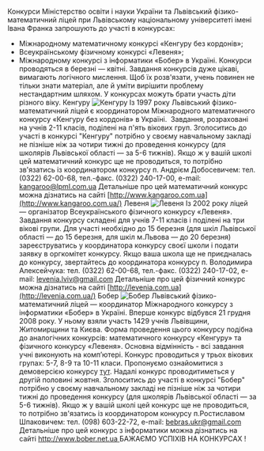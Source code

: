 
Конкурси
Міністерство освіти і науки України та Львівський фізико-математичний ліцей при Львівському національному університеті імені Івана Франка
запрошують до участі в конкурсах:
- Міжнародному математичному конкурсі «Кенгуру без кордонів»;
- Всеукраїнському фізичному конкурсі «Левеня»;
- Міжнародному конкурсі з інформатики «Бобер» в Україні.
Конкурси проводяться в березні — квітні.
Завдання конкурсів дуже цікаві, вимагають логічного мислення. Щоб їх розв'язати, учень повинен не тільки знати матеріал, але й уміти вирішити проблему нестандартним шляхом. У конкурсах можуть брати участь діти різного віку.
Кенгуру
![Кенгуру](/images/конкурси/kenguru_136x136.jpg)
Із 1997 року Львівський фізико-математичний ліцей є координатором Міжнародного математичного конкурсу «Кенгуру без кордонів» в Україні.  Завдання, розраховані на учнів 2-11 класів, поділені на п'ять вікових груп.
Зголоситись до участі в конкурсі "Кенгуру" потрібно у своєму навчальному закладі не пізніше ніж за чотири тижні до проведення конкурсу (для школярів Львівської області — за 5-6 тижнів). Якщо ж у вашій школі цей математичний конкурс ще не проводиться, то потрібно зв'язатись із координатором конкурсу п. Андрієм Добосевичем:
тел. (0322) 62-00-68, тел.-факс. (0322) 240-17-00, e-mail: [kangaroo@lpml.com.ua](mailto:kangaroo@lpml.com.ua)
Детальніше про цей математичний конкурс можна дізнатись на сайті [http://www.kangaroo.com.ua](http://www.kangaroo.com.ua/)
Левеня
![Левеня](/images/конкурси/levenia_116x156.jpg)
Із 2002 року ліцей — організатор Всеукраїнського фізичного конкурсу  «Левеня». Завдання конкурсу складені для учнів 7-11 класів і поділені на три вікові групи.
Для участі необхідно до 15 березня (для шкіл Львівської області — до 15 березня, для шкіл м.Львова — до 20 березня) зареєструватись у координатора конкурсу своєї школи і подати заявку в оргкомітет конкурсу. Якщо ваша школа ще не приєдналась до конкурсу, звертайтесь до координатора конкурсу п. Володимира Алексейчука:
тел. (0322) 62-00-68, тел.-факс. (0322) 240-17-02, e-mail: [levenia.lviv@gmail.com](mailto:levenia.lviv@gmail.com)
Детальніше про цей фізичний конкурс можна дізнатись на сайті [http://levenia.com.ua](http://levenia.com.ua/)
Бобер
![Бобер](/images/конкурси/bober_227x152.jpg)
Львівський фізико-математичний ліцей — координатор Міжнародного конкурсу з інформатики  «Бобер»  в Україні. Вперше конкурс відбувся 21 грудня 2008 року. У ньому взяли участь 1429 учнів Львівщини, Житомирщини та Києва.
Форма проведення цього конкурсу подібна до аналогічних конкурсів: математичного конкурсу «Кенгуру» та фізичного конкурсу «Левеня». Основна відмінність - всі завдання учні виконують на комп’ютері. Конкурс проводиться у трьох вікових групах: 5-7, 8-9 та 10-11 класи.
Пропонуємо ознайомитися з демоверсією конкурсу [тут](http://bober.net.ua/page.php?name=archive&amp;).
Надалі конкурс проводитиметься у другій половині жовтня. Зголоситись до участі в конкурсі "Бобер" потрібно у своєму навчальному закладі не пізніше ніж за чотири тижні до проведення конкурсу (для школярів Львівської області — за 5-6 тижнів).
Якщо ж у вашій школі цей конкурс ще не проводиться, то потрібно зв'язатись із координатором конкурсу п.Ростиславом Шпаковичем:
тел. (098) 603-22-72, e-mail: [bebras.ukr@gmail.com](mailto:bober@lpml.com.ua)
Детальніше про цей конкурс з інформатики можна дізнатись на сайті [http://www.bober.net.ua ](http://www.bober.net.ua/)
БАЖАЄМО УСПІХІВ НА КОНКУРСАХ !
       